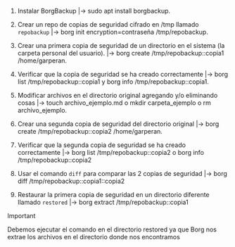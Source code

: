 1. Instalar BorgBackup
|-> sudo apt install borgbackup.
   
2. Crear un repo de copias de seguridad cifrado en /tmp llamado `repobackup`
|->  borg init encryption=contraseña /tmp/repobackup.

3. Crear una primera copia de seguridad de un directorio en el sistema (la carpeta personal del usuario).
|-> borg create /tmp/repobackup::copia1 /home/garperan.

4. Verificar que la copia de seguridad se ha creado correctamente
|-> borg list /tmp/repobackup::copia1 y borg info /tmp/repobackup::copia1.

5. Modificar archivos en el directorio original agregando y/o eliminando cosas
|-> touch archivo_ejemplo.md o mkdir carpeta_ejemplo o rm archivo_ejemplo.

6. Crear una segunda copia de seguridad del directorio original
|-> borg create /tmp/repobackup::copia2 /home/garperan.

7. Verificar que la segunda copia de seguridad se ha creado correctamente
|-> borg list /tmp/repobackup::copia2 o borg info /tmp/repobackup::copia2

8. Usar el comando `diff` para comparar las 2 copias de seguridad
|-> borg diff /tmp/repobackup::copia1::copia2

9. Restaurar la primera copia de seguridad en un directorio diferente llamado `restored`
|-> borg extract  /tmp/repobackup::copia1

> [!IMPORTANT]
> Debemos ejecutar el comando en el directorio restored ya que Borg nos extrae los archivos en el directorio
> donde nos encontramos
